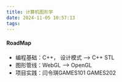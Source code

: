 ```yaml
---
title: 计算机图形学
date: 2024-11-05 10:57:13
tags:
---
```

#### RoadMap
+ 编程基础：C++， 设计模式 --> C++ STL
+ 图形管线：WebGL --> OpenGL
+ 项目实践：闫令琪GAMES101 GAMES202